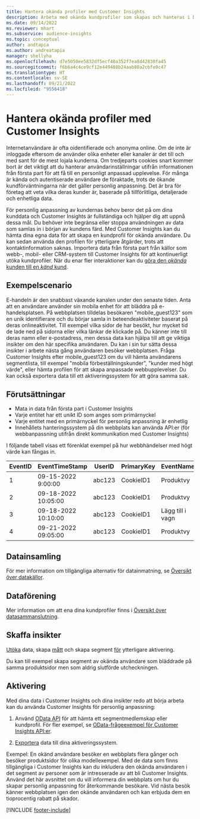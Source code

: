 ```yaml
---
title: Hantera okända profiler med Customer Insights
description: Arbeta med okända kundprofiler som skapas och hanteras i Dynamics 365 Customer Insights.
ms.date: 09/14/2022
ms.reviewer: mhart
ms.subservice: audience-insights
ms.topic: conceptual
author: andtapia
ms.author: andreatapia
manager: shellyha
ms.openlocfilehash: d7e5050ee5832df5ecf40a352f7ea8d42830fa45
ms.sourcegitcommit: f6b6a4c4ce9cf12e449488b24aab80a2cbfe0c47
ms.translationtype: HT
ms.contentlocale: sv-SE
ms.lasthandoff: 09/21/2022
ms.locfileid: "9556418"
---
```

# <a name="manage-unknown-profiles-with-customer-insights"></a>Hantera okända profiler med Customer Insights

Internetanvändare är ofta oidentifierade och anonyma online. Om de inte är inloggade eftersom de använder olika enheter eller kanaler är det till och med sant för de mest lojala kunderna. Om tredjeparts cookies snart kommer bort är det viktigt att du hanterar användarinställningar utifrån informationen från första part för att få till en personligt anpassad upplevelse. För många är kända och autentiserade användare de föraktade, trots de ökande kundförväntningarna när det gäller personlig anpassning. Det är bra för företag att veta vilka deras kunder är, baserade på tillförlitliga, detaljerade och enhetliga data.

För personlig anpassning av kundernas behov beror det på om dina kunddata och Customer Insights är fullständiga och hjälper dig att uppnå dessa mål. Du behöver inte begränsa eller stoppa användningen av data som samlas in i början av kundens färd. Med Customer Insights kan du hämta dina egna data för att skapa en kundprofil för okända användare. Du kan sedan använda den profilen för ytterligare åtgärder, trots att kontaktinformation saknas. Importera data från första part från källor som webb-, mobil- eller CRM-system till Customer Insights för att kontinuerligt utöka kundprofiler. När du enar fler interaktioner kan du [göra den *okända* kunden till en *känd* kund](unknown-to-known.md).

## <a name="sample-scenario"></a>Exempelscenario

E-handeln är den snabbast växande kanalen under den senaste tiden. Anta att en användare använder sin mobila enhet för att bläddra på e-handelsplatsen. På webbplatsen tilldelas besökaren "mobile_guest123" som en unik identifierare och du börjar samla in beteendeaktiviteter baserat på deras onlineaktivitet. Till exempel vilka sidor de har besökt, hur mycket tid de lade ned på sidorna eller vilka länkar de klickade på. Du känner inte till deras namn eller e-postadress, men dessa data kan hjälpa till att ge viktiga insikter om den här specifika användaren. Du kan i sin tur sätta dessa insikter i arbete nästa gång användaren besöker webbplatsen. Fråga Customer Insights efter mobile_guest123 om du vill hämta användarens segmentlista, till exempel "mobila förbeställningskunder", "kunder med högt värde", eller hämta profilen för att skapa anpassade webbupplevelser. Du kan också exportera data till ett aktiveringssystem för att göra samma sak.

## <a name="prerequisites"></a>Förutsättningar

- Mata in data från första part i Customer Insights
- Varje entitet har ett unikt ID som anges som primärnyckel
- Varje entitet med en primärnyckel för personlig anpassning är enhetlig
- Innehållets hanteringssystem på din webbplats kan använda API:er (för webbanpassning utifrån direkt kommunikation med Customer Insights)

I följande tabell visas ett förenklat exempel på hur webbhändelser med högt värde kan fångas in.

|EventID|EventTimeStamp|UserID|PrimaryKey|EventName|
|--|--|--|--|--|
|1|09-15-2022 9:00:00|abc123|CookieID1|Produktvy|
|2|09-18-2022 10:05:00|abc123|CookieID1|Produktvy|
|3|09-18-2022 10:10:00|abc123|CookieID1|Lägg till i vagn|
|4|09-21-2022 09:05:00|abc123|CookieID1|Produktvy|

## <a name="data-ingestion"></a>Datainsamling

För mer information om tillgängliga alternativ för datainmatning, se [Översikt över datakällor](data-sources.md).

## <a name="data-unification"></a>Dataförening

Mer information om att ena dina kundprofiler finns i [Översikt över datasammanslutning](data-unification.md).

## <a name="get-insights"></a>Skaffa insikter

[Utöka](enrichment-hub.md) data, skapa [mått](measures.md) och skapa segment [för](segments.md) ytterligare aktivering.

Du kan till exempel skapa segment av okända användare som bläddrade på samma produktsidor men som aldrig slutförde utcheckningen.

## <a name="activation"></a>Aktivering

Med dina data i Customer Insights och dina insikter redo att börja arbeta kan du använda Customer Insights för personlig anpassning:

1. Använd [OData API](apis.md) för att hämta ett segmentmedlemskap eller kundprofil. För fler exempel, se [OData-frågeexempel för Customer Insights API:er](odata-examples.md).

1. [Exportera](export-destinations.md) data till dina aktiveringssystem.

Exempel: En okänd användare besöker en webbplats flera gånger och besöker produktsidor för olika modellexempel. Med de data som finns tillgängliga i Customer Insights kan du inkludera den okända användaren i det segment av personer som är intresserade av att bli Customer Insights. Använd det här avsnittet om du vill informera din webbplats om hur du skapar personlig anpassning för återkommande besökare. Vid nästa besök känner webbplatsen igen den okände användaren och kan erbjuda dem en tioprocentig rabatt på skador.

[!INCLUDE [footer-include](includes/footer-banner.md)]
